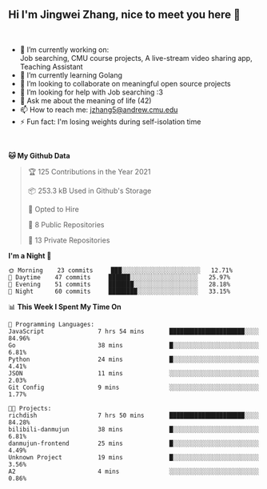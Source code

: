 Hi I'm Jingwei Zhang, nice to meet you here 👋
---
<br>


- 🔭 I’m currently working on: <br>
    Job searching, CMU course projects, A live-stream video sharing app, Teaching Assistant
- 🌱 I’m currently learning Golang
- 👯 I’m looking to collaborate on meaningful open source projects
- 🤔 I’m looking for help with Job searching :3
- 💬 Ask me about the meaning of life (42)
- 📫 How to reach me: jzhang5@andrew.cmu.edu
- ⚡ Fun fact: I'm losing weights during self-isolation time
<br>


<!--START_SECTION:waka-->
**🐱 My Github Data** 

> 🏆 125 Contributions in the Year 2021
 > 
> 📦 253.3 kB Used in Github's Storage 
 > 
> 💼 Opted to Hire
 > 
> 📜 8 Public Repositories 
 > 
> 🔑 13 Private Repositories  
 > 
**I'm a Night 🦉** 

```text
🌞 Morning    23 commits     ███░░░░░░░░░░░░░░░░░░░░░░   12.71% 
🌆 Daytime    47 commits     ██████░░░░░░░░░░░░░░░░░░░   25.97% 
🌃 Evening    51 commits     ███████░░░░░░░░░░░░░░░░░░   28.18% 
🌙 Night      60 commits     ████████░░░░░░░░░░░░░░░░░   33.15%

```


📊 **This Week I Spent My Time On** 

```text
💬 Programming Languages: 
JavaScript               7 hrs 54 mins       █████████████████████░░░░   84.96% 
Go                       38 mins             █░░░░░░░░░░░░░░░░░░░░░░░░   6.81% 
Python                   24 mins             █░░░░░░░░░░░░░░░░░░░░░░░░   4.41% 
JSON                     11 mins             ░░░░░░░░░░░░░░░░░░░░░░░░░   2.03% 
Git Config               9 mins              ░░░░░░░░░░░░░░░░░░░░░░░░░   1.77%

🐱‍💻 Projects: 
richdish                 7 hrs 50 mins       █████████████████████░░░░   84.28% 
bilibili-danmujun        38 mins             █░░░░░░░░░░░░░░░░░░░░░░░░   6.81% 
danmujun-frontend        25 mins             █░░░░░░░░░░░░░░░░░░░░░░░░   4.49% 
Unknown Project          19 mins             █░░░░░░░░░░░░░░░░░░░░░░░░   3.56% 
A2                       4 mins              ░░░░░░░░░░░░░░░░░░░░░░░░░   0.86%

```


<!--END_SECTION:waka-->
